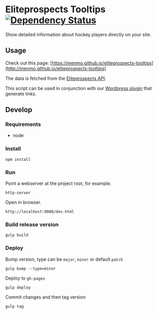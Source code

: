 # Eliteprospects Tooltips [![Dependency Status](https://gemnasium.com/menmo/eliteprospects-tooltips.svg)](https://gemnasium.com/menmo/eliteprospects-tooltips)

Show detailed information about hockey players directly on your site.

## Usage

Check out this page: [https://menmo.github.io/eliteprospects-tooltips](http://menmo.github.io/eliteprospects-tooltips)

The data is fetched from the [Eliteprospects API](https://github.com/menmo/eliteprospects-api-documentation).

This script can be used in conjunction with our [Wordpress plugin](https://github.com/menmo/eliteprospects-wordpress-player-link) that generate links.

## Develop

### Requirements

* node

### Install

    npm install

### Run

Point a webserver at the project root, for example.

    http-server

Open in browser.

    http://localhost:8080/dev.html

### Build release version

    gulp build

### Deploy

Bump version, type can be `major`, `minor` or default `patch`

    gulp bump --type=minor

Deploy to `gh-pages`

    gulp deploy

Commit changes and then tag version

    gulp tag
